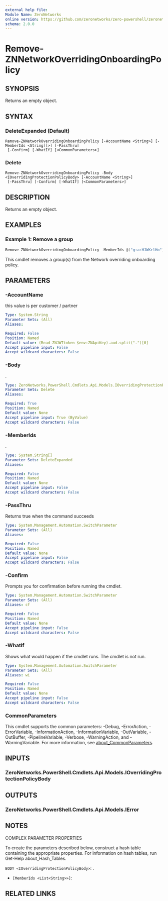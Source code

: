 ```yaml
---
external help file:
Module Name: ZeroNetworks
online version: https://github.com/zeronetworks/zero-powershell/zeronetworks/remove-znnetworkoverridingonboardingpolicy
schema: 2.0.0
---
```


# Remove-ZNNetworkOverridingOnboardingPolicy

## SYNOPSIS
Returns an empty object.

## SYNTAX

### DeleteExpanded (Default)
```
Remove-ZNNetworkOverridingOnboardingPolicy [-AccountName <String>] [-MemberIds <String[]>] [-PassThru]
 [-Confirm] [-WhatIf] [<CommonParameters>]
```

### Delete
```
Remove-ZNNetworkOverridingOnboardingPolicy -Body <IOverridingProtectionPolicyBody> [-AccountName <String>]
 [-PassThru] [-Confirm] [-WhatIf] [<CommonParameters>]
```

## DESCRIPTION
Returns an empty object.

## EXAMPLES

### Example 1: Remove a group
```powershell
Remove-ZNNetworkOverridingOnboardingPolicy -MemberIds @("g:a:HJWKrlHo")
```

This cmdlet removes a group(s) from the Network overriding onboarding policy.

## PARAMETERS

### -AccountName
this value is per customer / partner

```yaml
Type: System.String
Parameter Sets: (All)
Aliases:

Required: False
Position: Named
Default value: (Read-ZNJWTtoken $env:ZNApiKey).aud.split(".")[0]
Accept pipeline input: False
Accept wildcard characters: False
```

### -Body
.

```yaml
Type: ZeroNetworks.PowerShell.Cmdlets.Api.Models.IOverridingProtectionPolicyBody
Parameter Sets: Delete
Aliases:

Required: True
Position: Named
Default value: None
Accept pipeline input: True (ByValue)
Accept wildcard characters: False
```

### -MemberIds
.

```yaml
Type: System.String[]
Parameter Sets: DeleteExpanded
Aliases:

Required: False
Position: Named
Default value: None
Accept pipeline input: False
Accept wildcard characters: False
```

### -PassThru
Returns true when the command succeeds

```yaml
Type: System.Management.Automation.SwitchParameter
Parameter Sets: (All)
Aliases:

Required: False
Position: Named
Default value: None
Accept pipeline input: False
Accept wildcard characters: False
```

### -Confirm
Prompts you for confirmation before running the cmdlet.

```yaml
Type: System.Management.Automation.SwitchParameter
Parameter Sets: (All)
Aliases: cf

Required: False
Position: Named
Default value: None
Accept pipeline input: False
Accept wildcard characters: False
```

### -WhatIf
Shows what would happen if the cmdlet runs.
The cmdlet is not run.

```yaml
Type: System.Management.Automation.SwitchParameter
Parameter Sets: (All)
Aliases: wi

Required: False
Position: Named
Default value: None
Accept pipeline input: False
Accept wildcard characters: False
```

### CommonParameters
This cmdlet supports the common parameters: -Debug, -ErrorAction, -ErrorVariable, -InformationAction, -InformationVariable, -OutVariable, -OutBuffer, -PipelineVariable, -Verbose, -WarningAction, and -WarningVariable. For more information, see [about_CommonParameters](http://go.microsoft.com/fwlink/?LinkID=113216).

## INPUTS

### ZeroNetworks.PowerShell.Cmdlets.Api.Models.IOverridingProtectionPolicyBody

## OUTPUTS

### ZeroNetworks.PowerShell.Cmdlets.Api.Models.IError

## NOTES

COMPLEX PARAMETER PROPERTIES

To create the parameters described below, construct a hash table containing the appropriate properties. For information on hash tables, run Get-Help about_Hash_Tables.


`BODY <IOverridingProtectionPolicyBody>`: .
  - `[MemberIds <List<String>>]`: 

## RELATED LINKS


